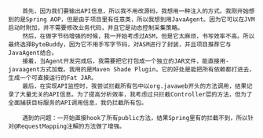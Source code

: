         首先，因为我们要输出API信息，所以我不用改源码，我想用一种注入的方式。我刚开始想到的是Spring AOP，但是由于项目里有任意类，所以我想到用JavaAgent。因为它可以在JVM启动时附加，并不需要修改业务代码，并且它是动态控制采集策略。
        然后，在做字节码增强的时候，我一开始考虑过ASM，但是它太麻烦，书写效率不高。所以最终选择ByteBuddy，因为它不用手写字节码，对ASM进行了封装，并且项目推荐它与JavaAgent结合。
        接着，当Agent开发完成后，我需要把它打包成一个独立的JAR文件，能直接用-javaagent方式加载。我用的是Maven Shade Plugin，它的好处是能把所有依赖都打进去，生成一个可直接运行的Fat JAR。
        最后，在实现API监控时，我尝试拦截所有包中以org.javaweb开头的方法调用，结果记录了大量无关的API信息。为了提高分析效率，我考虑过只拦截Controller层的方法，但为了全面捕获目标服务的API调用信息，我仍拦截所有包。

        遇到的问题：一开始直接hook了所有public方法，结果Spring里有的拦截不到，所以针对@RequestMapping注解的方法做了增强。

